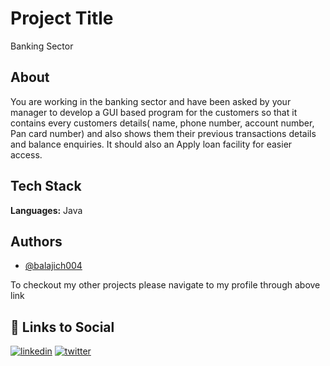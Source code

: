 # Project Title

Banking Sector

## About

You are working in the banking sector and have been asked by your manager to develop a GUI based program for the customers so that it contains every customers details( name, phone number, account number, Pan card number) and also shows them their previous transactions details and balance enquiries. It should also an Apply loan facility for easier access.

## Tech Stack

**Languages:** Java

## Authors

- [@balajich004](https://www.github.com/balajich004)

To checkout my other projects please navigate to my profile through above link 

## 🔗 Links to Social

[![linkedin](https://img.shields.io/badge/linkedin-0A66C2?style=for-the-badge&logo=linkedin&logoColor=white)](https://www.linkedin.com/in/balaji-chennupati-2a7629286/)
[![twitter](https://img.shields.io/badge/twitter-1DA1F2?style=for-the-badge&logo=twitter&logoColor=white)](https://twitter.com/balajich004)
